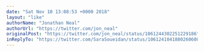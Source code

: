 ```yaml
---
date: "Sat Nov 10 13:08:53 +0000 2018"
layout: "like"
authorName: "Jonathan Neal"
authorUrl: "https://twitter.com/jon_neal"
originalPost: "https://twitter.com/jon_neal/status/1061244302251229186"
inReplyTo: "https://twitter.com/SaraSoueidan/status/1061241041880260608"
---
```

